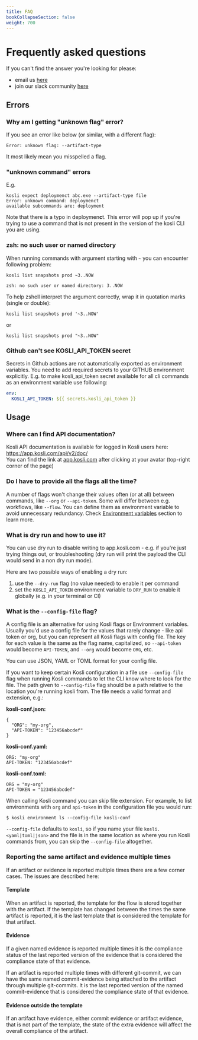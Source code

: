```yaml
---
title: FAQ
bookCollapseSection: false
weight: 700
---
```


# Frequently asked questions

If you can't find the answer you're looking for please:

* email us [here](mailto:info@kosli.com)
* join our slack community [here](https://join.slack.com/t/koslicommunity/shared_invite/zt-1dlchm3s7-DEP6TKjP3Mr58OZVB3hCBw)

## Errors

### Why am I getting "unknown flag" error?

If you see an error like below (or similar, with a different flag):
```
Error: unknown flag: --artifact-type
```
It most likely mean you misspelled a flag.

### "unknown command" errors
E.g.
```
kosli expect deploymenct abc.exe --artifact-type file
Error: unknown command: deploymenct
available subcommands are: deployment
```

Note that there is a typo in deploymen**c**t.
This error will pop up if you're trying to use a command that is not present in the version of the kosli CLI you are using.

### zsh: no such user or named directory

When running commands with argument starting with `~` you can encounter following problem:

```shell {.command}
kosli list snapshots prod ~3..NOW
```
```plaintext {.light-console}
zsh: no such user or named directory: 3..NOW
```

To help zshell interpret the argument correctly, wrap it in quotation marks (single or double): 
```shell {.command}
kosli list snapshots prod '~3..NOW'
```
or
```shell {.command}
kosli list snapshots prod "~3..NOW"
```

### Github can't see KOSLI_API_TOKEN secret

Secrets in Github actions are not automatically exported as environment variables. You need to add required secrets to your GITHUB environment explicitly. E.g. to make kosli_api_token secret available for all cli commands as an environment variable use following:

```yaml
env:
  KOSLI_API_TOKEN: ${{ secrets.kosli_api_token }}
```

## Usage

### Where can I find API documentation?

Kosli API documentation is available for logged in Kosli users here: https://app.kosli.com/api/v2/doc/  
You can find the link at [app.kosli.com](https://app.kosli.com) after clicking at your avatar (top-right corner of the page)

<!-- 
### Do you support uploading a spdx or sbom as evidence?

We are working on providing that functionality in a near future. -->

### Do I have to provide all the flags all the time? 

A number of flags won't change their values often (or at all) between commands, like `--org` or `--api-token`.  Some will differ between e.g. workflows, like `--flow`. You can define them as environment variable to avoid unnecessary redundancy. Check [Environment variables](/kosli_overview/kosli_tools/#environment-variables) section to learn more.

### What is dry run and how to use it?

You can use dry run to disable writing to app.kosli.com - e.g. if you're just trying things out, or troubleshooting (dry run will print the payload the CLI would send in a non dry run mode). 

Here are two possible ways of enabling a dry run:
1. use the `--dry-run` flag (no value needed) to enable it per command
1. set the `KOSLI_API_TOKEN` environment variable to `DRY_RUN` to enable it globally (e.g. in your terminal or CI)

### What is the `--config-file` flag?

A config file is an alternative for using Kosli flags or Environment variables. Usually you'd use a config file for the values that rarely change - like api token or org, but you can represent all Kosli flags with config file. The key for each value is the same as the flag name, capitalized, so `--api-token` would become `API-TOKEN`, and `--org` would become `ORG`, etc. 

You can use JSON, YAML or TOML format for your config file. 

If you want to keep certain Kosli configuration in a file use `--config-file` flag when running Kosli commands to let the CLI know where to look for the file. The path given to `--config-file` flag should be a path relative to the location you're running kosli from. The file needs a valid format and extension, e.g.:

**kosli-conf.json:**
```
{
  "ORG": "my-org",
  "API-TOKEN": "123456abcdef"
}
```

**kosli-conf.yaml:**
```
ORG: "my-org"
API-TOKEN: "123456abcdef"
```

**kosli-conf.toml:**
```
ORG = "my-org"
API-TOKEN = "123456abcdef"
```

When calling Kosli command you can skip file extension. For example, to list environments with `org` and `api-token` in the configuration file you would run:

```
$ kosli environment ls --config-file kosli-conf
```

`--config-file` defaults to `kosli`, so if you name your file `kosli.<yaml|toml|json>` and the file is in the same location as where you run Kosli commands from, you can skip the `--config-file` altogether.


### Reporting the same artifact and evidence multiple times
If an artifact or evidence is reported multiple times there are a few corner cases. 
The issues are described here:

#### Template
When an artifact is reported, the template for the flow is stored together with the artifact. 
If the template has changed between the times the same artifact is reported, it is the last 
template that is considered the template for that artifact.

#### Evidence
If a given named evidence is reported multiple times it is the compliance status of the last 
reported version of the evidence that is considered the compliance state of that evidence.

If an artifact is reported multiple times with different git-commit, we can have the same named 
commit-evidence being attached to the artifact through multiple git-commits. It is the last
reported version of the named commit-evidence that is considered the compliance state of that evidence.

#### Evidence outside the template
If an artifact have evidence, either commit evidence or artifact evidence, that is not 
part of the template, the state of the extra evidence will affect the overall compliance of the artifact.
